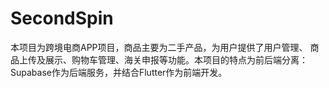 # SecondSpin

本项目为跨境电商APP项目，商品主要为二手产品，为用户提供了用户管理、 
商品上传及展示、购物车管理、海关申报等功能。本项目的特点为前后端分离： 
Supabase作为后端服务，并结合Flutter作为前端开发。
